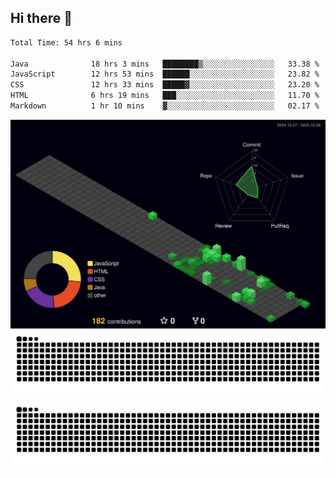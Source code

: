 ## Hi there 👋

<!--
**CereenaG/CereenaG** is a ✨ _special_ ✨ repository because its `README.md` (this file) appears on your GitHub profile.

Here are some ideas to get you started:

- 🔭 I’m currently working on ...
- 🌱 I’m currently learning ...
- 👯 I’m looking to collaborate on ...
- 🤔 I’m looking for help with ...
- 💬 Ask me about ...
- 📫 How to reach me: ...
- 😄 Pronouns: ...
- ⚡ Fun fact: ...

 🌱I'm currently learning Java for backend development along with frontend technologies.-->
 
<!--START_SECTION:waka-->

```txt
Total Time: 54 hrs 6 mins

Java              18 hrs 3 mins   ████████▒░░░░░░░░░░░░░░░░   33.38 %
JavaScript        12 hrs 53 mins  ██████░░░░░░░░░░░░░░░░░░░   23.82 %
CSS               12 hrs 33 mins  █████▓░░░░░░░░░░░░░░░░░░░   23.20 %
HTML              6 hrs 19 mins   ███░░░░░░░░░░░░░░░░░░░░░░   11.70 %
Markdown          1 hr 10 mins    ▓░░░░░░░░░░░░░░░░░░░░░░░░   02.17 %
```

<!--END_SECTION:waka-->
![](./profile-3d-contrib/profile-night-green.svg)
![](https://github.com/CereenaG/CereenaG/blob/output/github-contribution-grid-snake.svg#gh-light-mode-only)
![](https://github.com/CereenaG/CereenaG/blob/output/github-contribution-grid-snake-dark.svg#gh-dark-mode-only)


